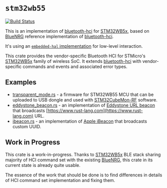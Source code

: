 # `stm32wb55`

[![Build
Status](https://travis-ci.org/eupn/stm32wb55.svg?branch=master)](https://travis-ci.org/eupn/stm32wb55)


This is an implementation of [bluetooth-hci] for [STM32WB5x], based on [BlueNRG]
reference implementation of [bluetooth-hci]. 

It's using an [`embedded-hal` implementation] for low-level interaction.

This crate provides the vendor-specific Bluetooth HCI for STMicro's [STM32WB5x]
family of wireless SoC. It extends [bluetooth-hci] with vendor-specific commands and events and associated error types.

## Examples

* [transparent_mode.rs] - a firmware for STM32WB55 MCU that can be uploaded to USB dongle and used with [STM32CubeMon-RF] software.
* [eddystone_beacon.rs] - an implementation of [Eddystone URL beacon] that broadcasts
[https://www.rust-lang.com](https://www.rust-lang.com) URL.
* [ibeacon.rs] - an implementation of [Apple iBeacon] that broadcasts custom UUID.

## Work in Progress

This crate is a work-in-progress. Thanks to [STM32WB5x] BLE stack sharing majority of HCI command set with
the existing [BlueNRG], this crate in its current state is already quite usable.

The essence of the work that should be done is to find differences in details of HCI command set implementation
and fixing them.

[transparent_mode.rs]: examples/transparent_mode.rs
[ibeacon.rs]: examples/ibeacon.rs
[eddystone_beacon.rs]: examples/eddystone_beacon.rs
[`embedded-hal` implementation]: https://github.com/eupn/stm32wb-hal
[STM32WB5x]: https://www.st.com/en/microcontrollers-microprocessors/stm32wbx5.html
[BlueNRG]: https://github.com/danielgallagher0/bluenrg
[bluetooth-hci]: https://github.com/danielgallagher0/bluetooth-hci
[Eddystone URL beacon]: https://developers.google.com/beacons/eddystone
[Apple iBeacon]: https://developer.apple.com/ibeacon/
[STM32CubeMon-RF]: https://www.st.com/en/development-tools/stm32cubemonrf.html
